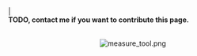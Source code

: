 |<br><b>TODO, contact me if you want to contribute this page.</b><br><br></tbody></table>

<p align='center'><img src='http://wiki.geopaparazzi.googlecode.com/git/images/measure_tool.png' alt='measure_tool.png' /></p>